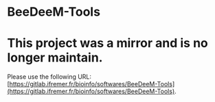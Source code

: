 # BeeDeeM-Tools

# This project was a mirror and is no longer maintain.

Please use the following URL: [https://gitlab.ifremer.fr/bioinfo/softwares/BeeDeeM-Tools](https://gitlab.ifremer.fr/bioinfo/softwares/BeeDeeM-Tools).

